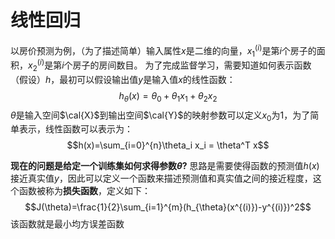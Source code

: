 # 线性回归

以房价预测为例，（为了描述简单）输入属性$x$是二维的向量，$x_{1}^{(i)}$是第$i$个房子的面积，$x_{2}^{(i)}$是第$i$个房子的房间数目。
为了完成监督学习，需要知道如何表示函数（假设）$h$，最初可以假设输出值$y$是输入值$x$的线性函数：
$$h_\theta(x)=\theta_0 + \theta_1 x_1+\theta_2 x_2$$
$\theta$是输入空间$\cal{X}$到输出空间$\cal{Y}$的映射参数可以定义$x_0$为1，为了简单表示，线性函数可以表示为：
$$h(x)=\sum_{i=0}^{n}\theta_i x_i = \theta^T x$$

**现在的问题是给定一个训练集如何求得参数$\theta$?**
思路是需要使得函数的预测值$h(x)$接近真实值$y$，因此可以定义一个函数来描述预测值和真实值之间的接近程度，这个函数被称为**损失函数**，定义如下：
$$J(\theta)=\frac{1}{2}\sum_{i=1}^{m}(h_{\theta}(x^{(i)})-y^{(i)})^2$$
该函数就是最小均方误差函数




